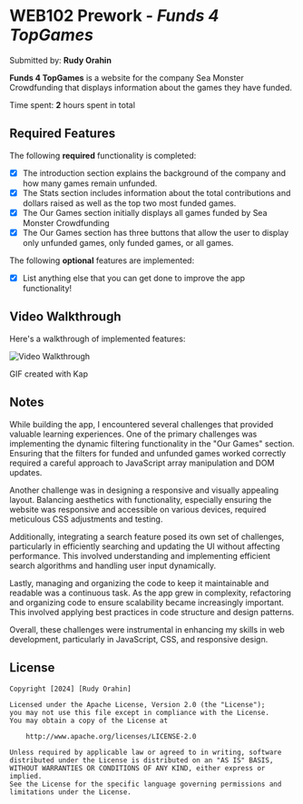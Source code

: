 # WEB102 Prework - *Funds 4 TopGames*

Submitted by: **Rudy Orahin**

**Funds 4 TopGames** is a website for the company Sea Monster Crowdfunding that displays information about the games they have funded.

Time spent: **2** hours spent in total

## Required Features

The following **required** functionality is completed:

* [x] The introduction section explains the background of the company and how many games remain unfunded.
* [x] The Stats section includes information about the total contributions and dollars raised as well as the top two most funded games.
* [x] The Our Games section initially displays all games funded by Sea Monster Crowdfunding
* [x] The Our Games section has three buttons that allow the user to display only unfunded games, only funded games, or all games.

The following **optional** features are implemented:

* [x] List anything else that you can get done to improve the app functionality!

## Video Walkthrough

Here's a walkthrough of implemented features:

<img src="./assets/walk%20through%20video%20.gif" title='Video Walkthrough' width='' alt='Video Walkthrough' />

<!-- Replace this with whatever GIF tool you used! -->
GIF created with Kap 
<!-- Recommended tools:
[Kap](https://getkap.co/) for macOS
[ScreenToGif](https://www.screentogif.com/) for Windows
[peek](https://github.com/phw/peek) for Linux. -->

## Notes

While building the app, I encountered several challenges that provided valuable learning experiences. One of the primary challenges was implementing the dynamic filtering functionality in the "Our Games" section. Ensuring that the filters for funded and unfunded games worked correctly required a careful approach to JavaScript array manipulation and DOM updates.

Another challenge was in designing a responsive and visually appealing layout. Balancing aesthetics with functionality, especially ensuring the website was responsive and accessible on various devices, required meticulous CSS adjustments and testing.

Additionally, integrating a search feature posed its own set of challenges, particularly in efficiently searching and updating the UI without affecting performance. This involved understanding and implementing efficient search algorithms and handling user input dynamically.

Lastly, managing and organizing the code to keep it maintainable and readable was a continuous task. As the app grew in complexity, refactoring and organizing code to ensure scalability became increasingly important. This involved applying best practices in code structure and design patterns.

Overall, these challenges were instrumental in enhancing my skills in web development, particularly in JavaScript, CSS, and responsive design.

## License

    Copyright [2024] [Rudy Orahin]

    Licensed under the Apache License, Version 2.0 (the "License");
    you may not use this file except in compliance with the License.
    You may obtain a copy of the License at

        http://www.apache.org/licenses/LICENSE-2.0

    Unless required by applicable law or agreed to in writing, software
    distributed under the License is distributed on an "AS IS" BASIS,
    WITHOUT WARRANTIES OR CONDITIONS OF ANY KIND, either express or implied.
    See the License for the specific language governing permissions and
    limitations under the License.
